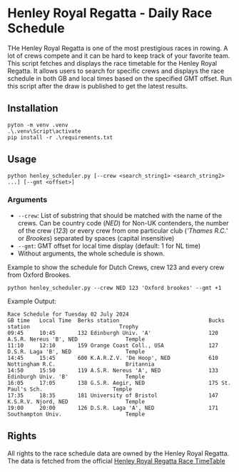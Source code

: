 # Henley Royal Regatta - Daily Race Schedule
THe Henley Royal Regatta is one of the most prestigious races in rowing. A lot of crews compete and it can be hard to keep track of your favorite team.
This script fetches and displays the race timetable for the Henley Royal Regatta. It allows users to search for specific crews and displays the race schedule in both GB and local times based on the specified GMT offset. Run this script after the draw is published to get the latest results.


## Installation
```
pyton -m venv .venv
.\.venv\Script\activate
pip install -r .\requirements.txt
```

## Usage 

```
python henley_scheduler.py [--crew <search_string1> <search_string2> ...] [--gmt <offset>]
```

### Arguments
- `--crew`: List of substring that should be matched with the name of the crews. Can be country code (_NED_) for Non-UK contenders, the number of the crew (_123_) or every crew from one particular club (_'Thames R.C.'_ or _Brookes_) separated by spaces (capital insensitive)
- `--gmt`: GMT offset for local time display (default: 1 for NL time)
- Without arguments, the whole schedule is shown.



Example to show the schedule for Dutch Crews, crew 123 and every crew from Oxford Brookes.
```
python henley_scheduler.py --crew NED 123 'Oxford brookes' --gmt +1
```


Example Output:
```
Race Schedule for Tuesday 02 July 2024
GB time   Local Time  Berks station                            Bucks station                            Trophy
09:45     10:45       132 Edinburgh Univ. 'A'                  120 A.S.R. Nereus 'B', NED               Temple
11:10     12:10       159 Orange Coast Coll., USA              127 D.S.R. Laga 'B', NED                 Temple
14:45     15:45       600 K.A.R.Z.V. 'De Hoop', NED            610 Nottingham R.C.                      Britannia
14:50     15:50       119 A.S.R. Nereus 'A', NED               133 Edinburgh Univ. 'B'                  Temple
16:05     17:05       138 G.S.R. Aegir, NED                    175 St. Paul's Sch.                      Temple
17:35     18:35       181 University of Bristol                147 K.S.R.V. Njord, NED                  Temple
19:00     20:00       126 D.S.R. Laga 'A', NED                 171 Southampton Univ.                    Temple
```



## Rights

All rights to the race schedule data are owned by the Henley Royal Regatta. The data is fetched from the official [Henley Royal Regatta Race TimeTable](https://www.hrr.co.uk/2024-competition/race-timetable/)
